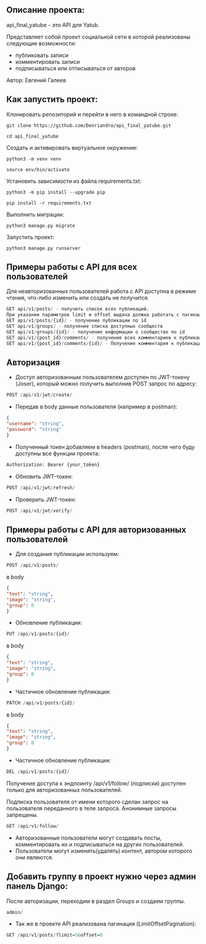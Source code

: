 ## Описание проекта:
api_final_yatube - это API для Yatub.

Представляет собой проект социальной сети в которой реализованы следующие возможности:

- публиковать записи
- комментировать записи
- подписываться или отписываться от авторов

Автор: Евгений Галеев

## Как запустить проект:

Клонировать репозиторий и перейти в него в командной строке:

```
git clone https://github.com/Denriandro/api_final_yatube.git
```

```
cd api_final_yatube
```

Cоздать и активировать виртуальное окружение:

```
python3 -m venv venv
```

```
source env/bin/activate
```

Установить зависимости из файла requirements.txt:

```
python3 -m pip install --upgrade pip
```

```
pip install -r requirements.txt
```

Выполнить миграции:

```
python3 manage.py migrate
```

Запустить проект:

```
python3 manage.py runserver
```

## Примеры работы с API для всех пользователей

Для неавторизованных пользователей работа с API доступна в режиме чтения, что-либо изменить или создать не получится.

```r
GET api/v1/posts/ - получить список всех публикаций.
При указании параметров limit и offset выдача должна работать с пагинацией
GET api/v1/posts/{id}/ - получение публикации по id
GET api/v1/groups/ - получение списка доступных сообществ
GET api/v1/groups/{id}/ - получение информации о сообществе по id
GET api/v1/{post_id}/comments/ - получение всех комментариев к публикации
GET api/v1/{post_id}/comments/{id}/ - Получение комментария к публикации по id
```

## Авторизация
- Доступ авторизованным пользователем доступен по JWT-токену (Joser), который можно получить выполнив POST запрос по адресу:

```r 
POST /api/v1/jwt/create/
```

- Передав в body данные пользователя (например в postman):

```json
{
"username": "string",
"password": "string"
}
```

- Полученный токен добавляем в headers (postman), после чего буду доступны все функции проекта:

```r
Authorization: Bearer {your_token}
```

- Обновить JWT-токен:

```r
POST /api/v1/jwt/refresh/
```

- Проверить JWT-токен:

```r
POST /api/v1/jwt/verify/
```

## Примеры работы с API для авторизованных пользователей

- Для создания публикации используем:

```r
POST /api/v1/posts/
```

в body

```json
{
"text": "string",
"image": "string",
"group": 0
}
```

- Обновление публикации:

```r
PUT /api/v1/posts/{id}/
```

в body

```json
{
"text": "string",
"image": "string",
"group": 0
}
```

- Частичное обновление публикации:

```r
PATCH /api/v1/posts/{id}/
```

в body

```json
{
"text": "string",
"image": "string",
"group": 0
}
```

- Частичное обновление публикации:

```r
DEL /api/v1/posts/{id}/
```

Получение доступа к эндпоинту /api/v1/follow/ (подписки) доступен только для авторизованных пользователей.

Подписка пользователя от имени которого сделан запрос на пользователя переданного в теле запроса. Анонимные запросы запрещены.

```r
GET /api/v1/follow/
```

- Авторизованные пользователи могут создавать посты, комментировать их и подписываться на других пользователей.
- Пользователи могут изменять(удалять) контент, автором которого они являются.

## Добавить группу в проект нужно через админ панель Django:

После авторизации, переходим в раздел Groups и создаем группы.

```r
admin/
```

- Так же в проекте API реализована пагинация (LimitOffsetPagination):

```r
GET /api/v1/posts/?limit=5&offset=0
```

